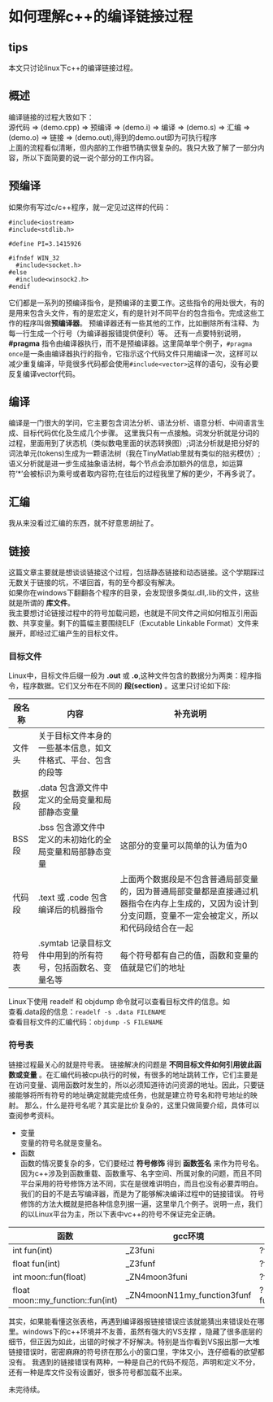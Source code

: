 # 如何理解c++的编译链接过程

## tips
  本文只讨论linux下c++的编译链接过程。

## 概述  
  编译链接的过程大致如下：  
  源代码 => (demo.cpp) => 预编译 => (demo.i) => 编译 => (demo.s) => 汇编 => (demo.o) => 链接 => (demo.out),得到的demo.out即为可执行程序  
  上面的流程看似清晰，但内部的工作细节确实很复杂的。我只大致了解了一部分内容，所以下面简要的说一说个部分的工作内容。
## 预编译  
  如果你有写过c/c++程序，就一定见过这样的代码：
  ```  
  #include<iostream>
  #include<stdlib.h>

  #define PI=3.1415926

  #ifndef WIN_32
    #include<socket.h>
  #else
    #include<winsock2.h>
  #endif
  ```  
  它们都是一系列的预编译指令，是预编译的主要工作。这些指令的用处很大，有的是用来包含头文件，有的是宏定义，有的是针对不同平台的包含指令。完成这些工作的程序叫做**预编译器**。
  预编译器还有一些其他的工作，比如删除所有注释、为每一行生成一个行号（为编译器报错提供便利）等。
  还有一点要特别说明，**#pragma** 指令由编译器执行，而不是预编译器。这里简单举个例子，```#pragma once```是一条由编译器执行的指令，它指示这个代码文件只用编译一次，这样可以减少重复编译，毕竟很多代码都会使用```#include<vector>```这样的语句，没有必要反复编译vector代码。  
## 编译  
  编译是一门很大的学问，它主要包含词法分析、语法分析、语意分析、中间语言生成、目标代码优化及生成几个步骤。
  这里我只有一点接触。词发分析就是分词的过程，里面用到了状态机（类似数电里面的状态转换图）;词法分析就是把分好的词法单元(tokens)生成为一颗语法树（我在TinyMatlab里就有类似的拙劣模仿）;语义分析就是进一步生成抽象语法树，每个节点会添加额外的信息，如运算符‘\*’会被标识为乘号或者取内容符;在往后的过程我里了解的更少，不再多说了。  
## 汇编  
  我从来没看过汇编的东西，就不好意思胡扯了。
## 链接  
  这篇文章主要就是想谈谈链接这个过程，包括静态链接和动态链接。这个学期踩过无数关于链接的坑，不堪回首，有的至今都没有解决。  
  如果你在windows下翻翻各个程序的目录，会发现很多类似.dll,.lib的文件，这些就是所谓的 **库文件**。  
  我主要想讨论链接过程中的符号加载问题，也就是不同文件之间如何相互引用函数、共享变量。剩下的篇幅主要围绕ELF（Excutable Linkable Format）文件来展开，即经过汇编产生的目标文件。  
### 目标文件
  Linux中，目标文件后缀一般为 __.out__ 或 __.o__,这种文件包含的数据分为两类：程序指令，程序数据。它们又分布在不同的 **段(section)** 。这里只讨论如下段:  
  
|段名称|内容|补充说明|  
|-----|------|------|  
|文件头|关于目标文件本身的一些基本信息，如文件格式、平台、包含的段等||  
|数据段|\.data 包含源文件中定义的全局变量和局部静态变量||  
|BSS段|\.bss 包含源文件中定义的未初始化的全局变量和局部静态变量|这部分的变量可以简单的认为值为0|  
|代码段|\.text 或 .code 包含编译后的机器指令|上面两个数据段是不包含普通局部变量的，因为普通局部变量都是直接通过机器指令在内存上生成的，又因为设计到分支问题，变量不一定会被定义，所以和代码段结合在一起|  
|符号表|\.symtab 记录目标文件中用到的所有符号，包括函数名、变量名等|每个符号都有自己的值，函数和变量的值就是它们的地址|  
  
  Linux下使用 readelf 和 objdump 命令就可以查看目标文件的信息。如  
   查看.data段的信息：`readelf -s .data FILENAME`  
   查看目标文件的汇编代码：`objdump -S FILENAME`  

### 符号表
  链接过程最关心的就是符号表。
  链接解决的问题是 **不同目标文件如何引用彼此函数或变量** 。在汇编代码被cpu执行的时候，有很多的地址跳转工作，它们主要是在访问变量、调用函数时发生的，所以必须知道待访问资源的地址。因此，只要链接能够将所有符号的地址确定就能完成任务，也就是建立符号名和符号地址的映射。
  那么，什么是符号名呢？其实是比价复杂的，这里只做简要介绍，具体可以查阅参考资料。
  * 变量  
   变量的符号名就是变量名。  
  * 函数  
   函数的情况要复杂的多，它们要经过 **符号修饰** 得到 **函数签名** 来作为符号名。因为c++涉及到函数重载、函数重写、名字空间、所属对象的问题，而且不同平台采用的符号修饰方法不同，实在是很难讲明白，而且也没有必要弄明白。我们的目的不是去写编译器，而是为了能够解决编译过程中的链接错误。
   符号修饰的方法大概就是把各种信息列据一遍，这里举几个例子。说明一点，我们的以Linux平台为主，所以下表中vc++的符号不保证完全正确。

   |函数|gcc环境|vc++环境|
   ----|----|----|
   int fun(int)|\_Z3funi  |?fun@@YAHH@Z |
   float fun(int)|\_Z3funf|?fun@@YAMH@Z|
   int moon::fun(float)|\_ZN4moon3funi|?fun@moon@@AAEHM@Z|
   float moon::my_function::fun(int)|\_ZN4moonN11my_function3funf|?fun@moon@my_function@@AAEHH@Z|


   
   其实，如果能看懂这张表格，再遇到编译器报链接错误应该就能猜出来错误处在哪里。windows下的c++环境并不友善，虽然有强大的VS支撑 ，隐藏了很多底层的细节，但正因为如此，出错的时候才不好解决。特别是当你看到VS报出那一大堆链接错误时，密密麻麻的符号挤在那么小的窗口里，字体又小，连仔细看的欲望都没有。
   我遇到的链接错误有两种，一种是自己的代码不规范，声明和定义不分，还有一种是库文件没有设置好，很多符号都加载不出来。

未完待续。
